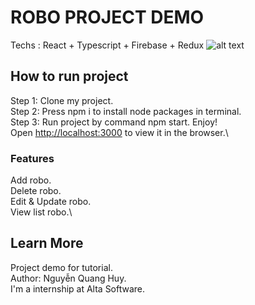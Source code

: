 # ROBO PROJECT DEMO
Techs : React + Typescript + Firebase + Redux
![alt text](https://roboinu.io/wp-content/uploads/2021/10/head-700x699.png)
## How to run project
Step 1: Clone my project.\
Step 2: Press npm i to install node packages in terminal.\
Step 3: Run project by command npm start. Enjoy!\
Open [http://localhost:3000](http://localhost:3000) to view it in the browser.\

### Features

Add robo.\
Delete robo.\
Edit & Update robo.\
View list robo.\

## Learn More

Project demo for tutorial.\
Author: Nguyễn Quang Huy.\
I'm a internship at Alta Software.
